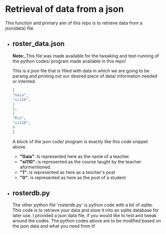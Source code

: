 # Retrieval of data from a json 
This function and primary aim of this repo is to retrieve data from a json(data) file

- ##  roster_data.json
    **Note:**_This file was made available for the tweaking and test-running of the python codes/ program made available in this repo!
    
    This is a json file that is filled with data in which we are going to be parsing and printing out our desired piece of data/ information needed or intented.
    ```json
    [
    "Gaia",
    "si110",
    1
  ],
  [
    "Rio",
    "si110",
    0
  ]
  ```
  A block of the json code/ program is exactly like this code snippet above. 
  - **"Gaia"**: Is represented here as the name of a teacher.
  - **"si110"**: is represented as the course taught by the teacher aformentioned.
  - **"1"**: is represented as here as a tescher's post
  - **"0"**: is represented as here as the post of a student
  
- ## rosterdb.py
   The other python file 'rosterdb.py' is python code with a bit of sqlite. This code is to retrieve your data and store it into an sqlite database for later use.
   I provided a json data file, if you would like to test and tweak around the codes.
   The python codes above are to be modified based on the json data and what you need from it!
